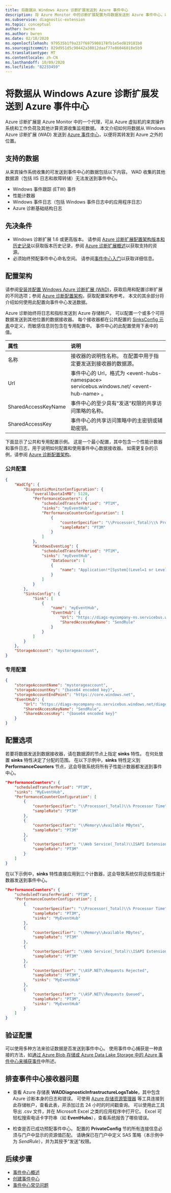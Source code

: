 ```yaml
---
title: 将数据从 Windows Azure 诊断扩展发送到 Azure 事件中心
description: 将 Azure Monitor 中的诊断扩展配置为将数据发送到 Azure 事件中心，以便将其转发到 Azure 之外的位置。
ms.subservice: diagnostic-extension
ms.topic: conceptual
author: bwren
ms.author: bwren
ms.date: 02/18/2020
ms.openlocfilehash: 979535b1f9a237f6975908178fb1e5ed819181b0
ms.sourcegitcommit: 829d951d5c90442a38012daaf77e86046018e5b9
ms.translationtype: MT
ms.contentlocale: zh-CN
ms.lasthandoff: 10/09/2020
ms.locfileid: "82233459"
---
```

# <a name="send-data-from-windows-azure-diagnostics-extension-to-azure-event-hubs"></a>将数据从 Windows Azure 诊断扩展发送到 Azure 事件中心
Azure 诊断扩展是 Azure Monitor 中的一个代理，可从 Azure 虚拟机的来宾操作系统和工作负荷及其他计算资源收集监视数据。 本文介绍如何将数据从 Windows Azure 诊断扩展 (WAD) 发送到 [Azure 事件中心](https://azure.microsoft.com/services/event-hubs/)，以便将其转发到 Azure 之外的位置。

## <a name="supported-data"></a>支持的数据

从来宾操作系统收集的可发送到事件中心的数据包括以下内容。 WAD 收集的其他数据源（包括 IIS 日志和故障转储）无法发送到事件中心。

* Windows 事件跟踪 (ETW) 事件
* 性能计数器
* Windows 事件日志（包括 Windows 事件日志中的应用程序日志）
* Azure 诊断基础结构日志

## <a name="prerequisites"></a>先决条件

* Windows 诊断扩展 1.6 或更高版本。 请参阅 [Azure 诊断扩展配置架构版本和历史记录](diagnostics-extension-versions.md)以获取版本历史记录，参阅 [Azure 诊断扩展概述](diagnostics-extension-overview.md)以获取支持的资源。
* 必须始终预配事件中心命名空间。 请参阅[事件中心入门](../../event-hubs/event-hubs-dotnet-standard-getstarted-send.md)以获取详细信息。


## <a name="configuration-schema"></a>配置架构
请参阅[安装并配置 Windows Azure 诊断扩展 (WAD)](diagnostics-extension-windows-install.md)，获取启用和配置诊断扩展的不同选项；参阅 [Azure 诊断配置架构](diagnostics-extension-schema-windows.md)，获取配置架构参考。 本文的其余部分将介绍如何使用此配置向事件中心发送数据。 

Azure 诊断始终将日志和指标发送到 Azure 存储帐户。 可以配置一个或多个可将数据发送到其他位置的数据接收器。 每个接收器都在公共配置的 [SinksConfig 元素](diagnostics-extension-schema-windows.md#sinksconfig-element)中定义，而敏感信息则包含在专用配置中。 事件中心的此配置使用下表中的值。

| 属性 | 说明 |
|:---|:---|
| 名称 | 接收器的说明性名称。 在配置中用于指定要发送到接收器的数据源。 |
| Url  | 事件中心的 Url，格式为 \<event-hubs-namespace\> servicebus.windows.net/ \<event-hub-name\> 。          |
| SharedAccessKeyName | 事件中心的至少具有“发送”权限的共享访问策略的名称。 |
| SharedAccessKey     | 事件中心的共享访问策略中的主密钥或辅助密钥。 |

下面显示了公共和专用配置示例。 这是一个最小配置，其中包含一个性能计数器和事件日志，用于说明如何配置和使用事件中心数据接收器。 如需更复杂的示例，请参阅 [Azure 诊断配置架构](diagnostics-extension-schema-windows.md)。

### <a name="public-configuration"></a>公共配置

```JSON
{
    "WadCfg": {
        "DiagnosticMonitorConfiguration": {
            "overallQuotaInMB": 5120,
            "PerformanceCounters": {
                "scheduledTransferPeriod": "PT1M",
                "sinks": "myEventHub",
                "PerformanceCounterConfiguration": [
                    {
                        "counterSpecifier": "\\Processor(_Total)\\% Processor Time",
                        "sampleRate": "PT3M"
                    }
                ]
            },
            "WindowsEventLog": {
                "scheduledTransferPeriod": "PT1M",
                "sinks": "myEventHub",
                    "DataSource": [
                    {
                        "name": "Application!*[System[(Level=1 or Level=2 or Level=3)]]"
                    }
                ]
            }
        },
        "SinksConfig": {
            "Sink": [
                {
                    "name": "myEventHub",
                    "EventHub": {
                        "Url": "https://diags-mycompany-ns.servicebus.windows.net/diageventhub",
                        "SharedAccessKeyName": "SendRule"
                    }
                }
            ]
        }
    },
    "StorageAccount": "mystorageaccount",
}
```


### <a name="private-configuration"></a>专用配置

```JSON
{
    "storageAccountName": "mystorageaccount",
    "storageAccountKey": "{base64 encoded key}",
    "storageAccountEndPoint": "https://core.windows.net",
    "EventHub": {
        "Url": "https://diags-mycompany-ns.servicebus.windows.net/diageventhub",
        "SharedAccessKeyName": "SendRule",
        "SharedAccessKey": "{base64 encoded key}"
    }
}
```



## <a name="configuration-options"></a>配置选项
若要将数据发送到数据接收器，请在数据源的节点上指定 **sinks** 特性。 在何处放置 **sinks** 特性决定了分配的范围。 在以下示例中，**sinks** 特性定义到 **PerformanceCounters** 节点，这会导致系统将所有子性能计数器都发送到事件中心。

```JSON
"PerformanceCounters": {
    "scheduledTransferPeriod": "PT1M",
    "sinks": "MyEventHub",
    "PerformanceCounterConfiguration": [
        {
            "counterSpecifier": "\\Processor(_Total)\\% Processor Time",
            "sampleRate": "PT3M"
        },
        {
            "counterSpecifier": "\\Memory\\Available MBytes",
            "sampleRate": "PT3M"
        },
        {
            "counterSpecifier": "\\Web Service(_Total)\\ISAPI Extension Requests/sec",
            "sampleRate": "PT3M"
        }
    ]
}
```


在以下示例中，**sinks** 特性直接应用到三个计数器，这会导致系统仅将这些性能计数器发送到事件中心。 

```JSON
"PerformanceCounters": {
    "scheduledTransferPeriod": "PT1M",
    "PerformanceCounterConfiguration": [
        {
            "counterSpecifier": "\\Processor(_Total)\\% Processor Time",
            "sampleRate": "PT3M",
            "sinks": "MyEventHub"
        },
        {
            "counterSpecifier": "\\Memory\\Available MBytes",
            "sampleRate": "PT3M"
        },
        {
            "counterSpecifier": "\\Web Service(_Total)\\ISAPI Extension Requests/sec",
            "sampleRate": "PT3M"
        },
        {
            "counterSpecifier": "\\ASP.NET\\Requests Rejected",
            "sampleRate": "PT3M",
            "sinks": "MyEventHub"
        },
        {
            "counterSpecifier": "\\ASP.NET\\Requests Queued",
            "sampleRate": "PT3M",
            "sinks": "MyEventHub"
        }
    ]
}
```

## <a name="validating-configuration"></a>验证配置
可以使用多种方法来验证数据是否发送到事件中心。 使用事件中心捕获是一种直接的方法，如[通过 Azure Blob 存储或 Azure Data Lake Storage 中的 Azure 事件中心来捕获事件](../../event-hubs/event-hubs-capture-overview.md)中所述。 


## <a name="troubleshoot-event-hubs-sinks"></a>排查事件中心接收器问题

- 查看 Azure 存储表 **WADDiagnosticInfrastructureLogsTable**，其中包含 Azure 诊断本身的日志和错误。 可使用 [Azure 存储资源管理器](https://www.storageexplorer.com) 等工具连接到此存储帐户，查看此表，并添加过去 24 小时的时间戳查询。 可以使用此工具导出 .csv 文件，并在 Microsoft Excel 之类的应用程序中打开它。 Excel 可轻松搜索电话卡字符串（如 **EventHubs**），查看系统报告了哪些错误。  

- 检查是否已成功预配事件中心。 配置的 **PrivateConfig** 节的所有连接信息必须与门户中显示的资源值匹配。 请确保已在门户中定义 SAS 策略（本示例中为 *SendRule*），并为其授予“发送”权限。  

## <a name="next-steps"></a>后续步骤

* [事件中心概述](../../event-hubs/event-hubs-about.md)
* [创建事件中心](../../event-hubs/event-hubs-create.md)
* [事件中心常见问题](../../event-hubs/event-hubs-faq.md)

<!-- Images. -->
[0]: ../../event-hubs/media/event-hubs-streaming-azure-diags-data/dashboard.png



